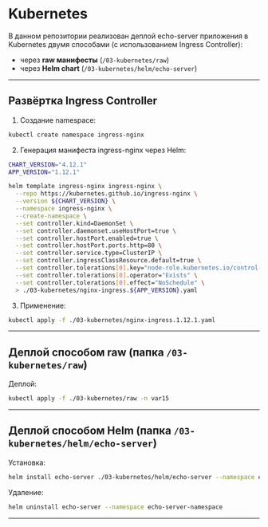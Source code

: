 # Kubernetes

В данном репозитории реализован деплой echo-server приложения в Kubernetes двумя способами (с использованием Ingress Controller):

* через **raw манифесты** (`/03-kubernetes/raw`)
* через **Helm chart** (`/03-kubernetes/helm/echo-server`)

---

## Развёртка Ingress Controller

1. Создание namespace:

```bash
kubectl create namespace ingress-nginx
```

2. Генерация манифеста ingress-nginx через Helm:

```bash
CHART_VERSION="4.12.1"
APP_VERSION="1.12.1"

helm template ingress-nginx ingress-nginx \
  --repo https://kubernetes.github.io/ingress-nginx \
  --version ${CHART_VERSION} \
  --namespace ingress-nginx \
  --create-namespace \
  --set controller.kind=DaemonSet \
  --set controller.daemonset.useHostPort=true \
  --set controller.hostPort.enabled=true \
  --set controller.hostPort.ports.http=80 \
  --set controller.service.type=ClusterIP \
  --set controller.ingressClassResource.default=true \
  --set controller.tolerations[0].key="node-role.kubernetes.io/control-plane" \
  --set controller.tolerations[0].operator="Exists" \
  --set controller.tolerations[0].effect="NoSchedule" \
  > ./03-kubernetes/nginx-ingress.${APP_VERSION}.yaml
```

3. Применение:

```bash
kubectl apply -f ./03-kubernetes/nginx-ingress.1.12.1.yaml
```

---

## Деплой способом raw (папка `/03-kubernetes/raw`)

Деплой:

```bash
kubectl apply -f ./03-kubernetes/raw -n var15
```

---

## Деплой способом Helm (папка `/03-kubernetes/helm/echo-server`)

Установка:

```bash
helm install echo-server ./03-kubernetes/helm/echo-server --namespace echo-server-namespace --create-namespace
```

Удаление:

```bash
helm uninstall echo-server --namespace echo-server-namespace
```

---